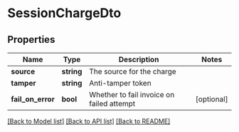# SessionChargeDto

## Properties
Name | Type | Description | Notes
------------ | ------------- | ------------- | -------------
**source** | **string** | The source for the charge | 
**tamper** | **string** | Anti-tamper token | 
**fail_on_error** | **bool** | Whether to fail invoice on failed attempt | [optional] 

[[Back to Model list]](../README.md#documentation-for-models) [[Back to API list]](../README.md#documentation-for-api-endpoints) [[Back to README]](../README.md)


